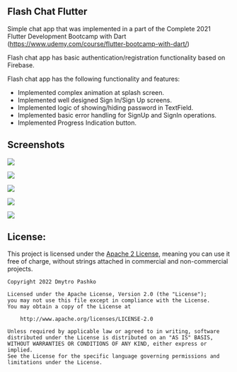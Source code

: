 ## Flash Chat Flutter

Simple chat app that was implemented in a part of the Complete 2021 Flutter Development Bootcamp with Dart (https://www.udemy.com/course/flutter-bootcamp-with-dart/)

Flash chat app has basic authentication/registration functionality based on Firebase.

Flash chat app has the following functionality and features:

* Implemented complex animation at splash screen.
* Implemented well designed Sign In/Sign Up screens.
* Implemented logic of showing/hiding password in TextField.
* Implemented basic error handling for SignUp and SignIn operations.
* Implemented Progress Indication button.

## Screenshots
![](https://raw.githubusercontent.com/Dmytro-Pashko/Flash-Chat-Flutter-App/master/git_description/splash_animation.gif)

![](https://raw.githubusercontent.com/Dmytro-Pashko/Flash-Chat-Flutter-App/master/git_description/sign_in_default.png)

![](https://raw.githubusercontent.com/Dmytro-Pashko/Flash-Chat-Flutter-App/master/git_description/sign_up_default.png)

![](https://raw.githubusercontent.com/Dmytro-Pashko/Flash-Chat-Flutter-App/master/git_description/sign_up_progress.png)

![](https://raw.githubusercontent.com/Dmytro-Pashko/Flash-Chat-Flutter-App/master/git_description/sign_up_errors.png)

## License:
This project is licensed under the [Apache 2 License](http://www.apache.org/licenses/LICENSE-2.0.html), meaning you can use it free of charge, without strings attached in commercial and non-commercial projects.

```
Copyright 2022 Dmytro Pashko

Licensed under the Apache License, Version 2.0 (the "License");
you may not use this file except in compliance with the License.
You may obtain a copy of the License at

    http://www.apache.org/licenses/LICENSE-2.0

Unless required by applicable law or agreed to in writing, software
distributed under the License is distributed on an "AS IS" BASIS,
WITHOUT WARRANTIES OR CONDITIONS OF ANY KIND, either express or implied.
See the License for the specific language governing permissions and
limitations under the License.
```
